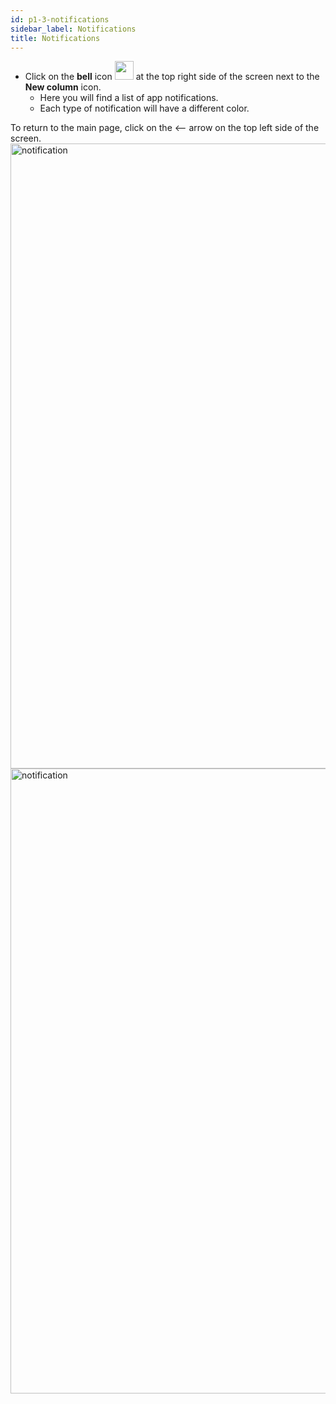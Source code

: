 ```yaml
---
id: p1-3-notifications
sidebar_label: Notifications
title: Notifications
---
```


- Click on the **bell** icon <img src="/assets/notification.png" width="30px" alt="" /> at the top right side of the screen next to the **New column** icon.
  - Here you will find a list of app notifications.
  - Each type of notification will have a different color.

To return to the main page, click on the <—— arrow on the top left side of the screen.
<img src="/AutographaV2-1-0/notification1.png"  width="1000px" alt="notification" />
<img src="/AutographaV2-1-0/notification2.png"  width="1000px" alt="notification" />